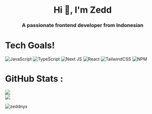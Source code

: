 <h1 align="center">Hi 👋, I'm Zedd </h1>
<h3 align="center">A passionate frontend developer from Indonesian</h3>


# Tech Goals!
![JavaScript](https://img.shields.io/badge/javascript-%23323330.svg?style=for-the-badge&logo=javascript&logoColor=%23F7DF1E) 
![TypeScript](https://img.shields.io/badge/typescript-%23007ACC.svg?style=for-the-badge&logo=typescript&logoColor=white) 
![Next JS](https://img.shields.io/badge/Next-black?style=for-the-badge&logo=next.js&logoColor=white) 
![React](https://img.shields.io/badge/react-%2320232a.svg?style=for-the-badge&logo=react&logoColor=%2361DAFB) 
![TailwindCSS](https://img.shields.io/badge/tailwindcss-%2338B2AC.svg?style=for-the-badge&logo=tailwind-css&logoColor=white) 
![NPM](https://img.shields.io/badge/NPM-%23000000.svg?style=for-the-badge&logo=npm&logoColor=white)

# GitHub Stats :
![](https://github-readme-stats.vercel.app/api?username=Zeddnyx&theme=tokyonight&hide_border=true&include_all_commits=false&count_private=true)<br/>
![](https://github-readme-stats.vercel.app/api/top-langs/?username=Zeddnyx&theme=tokyonight&hide_border=true&include_all_commits=false&count_private=true&layout=compact)

<!-- ## 💰You can help me by Donating -->
<!--  [![PayPal](https://img.shields.io/badge/PayPal-00457C?style=for-the-badge&logo=paypal&logoColor=white)](https://paypal.me/SUNARJO) -->

  <!-- Proudly created with GPRM ( https://gprm.itsvg.in ) -->
  
<!-- # Socials -->
<!-- [![Facebook](https://img.shields.io/badge/Facebook-%231877F2.svg?logo=Facebook&logoColor=white)](https://www.facebook.com/zayn.id.1257) [![Instagram](https://img.shields.io/badge/Instagram-%23E4405F.svg?logo=Instagram&logoColor=white)](https://www.instagram.com/zedd.nyx ) -->

<p align="left"> <img src="https://komarev.com/ghpvc/?username=zeddnyx&label=Profile%20views&color=0e75b6&style=flat" alt="zeddnyx" /> </p>
